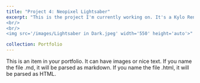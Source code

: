 ```yaml
---
title: "Project 4: Neopixel Lightsaber"
excerpt: "This is the project I'm currently working on. It's a Kylo Ren-style Lightsaber with LED strips in the blade. It is easily my favorite project I've built so far, but also the hardest project yet. This is the second time I'm attempting this project because I just followed a tutorial the first time I built it. It didn't look anything like a lightsaber, so I decided to redeem myself by creating it from the ground up and learning about how they work to build it. Although it isn't finished, it is turning out amazing so far.
<br/>
<br/>
<img src='/images/Lightsaber in Dark.jpeg' width='550' height='auto'>"

collection: Portfolio
---
```


This is an item in your portfolio. It can have images or nice text. If you name the file .md, it will be parsed as markdown. If you name the file .html, it will be parsed as HTML. 
